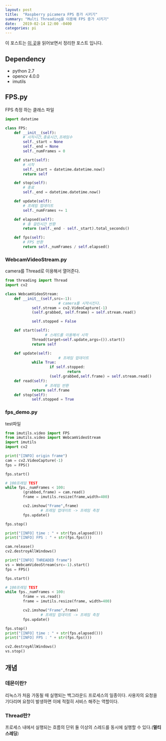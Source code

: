 ```yaml
---
layout: post
title:  "Raspberry picamera FPS 증가 시키기"
summary: "Multi Threading을 이용해 FPS 증가 시키기"
date:   2019-02-14 12:00 -0400
categories: pi
---
```

이 포스트는 [이 곳](https://www.pyimagesearch.com/2015/12/21/increasing-webcam-fps-with-python-and-opencv/)을 읽어보면서 정리한 포스트 입니다.


## Dependency
- python 2.7
- opencv 4.0.0
- imutils

## FPS.py
FPS 측정 하는 클래스 파일

```python
import datetime

class FPS:
	def __init__(self):
		# 시작시간,종료시간,프레임수
		self._start = None
		self._end = None
		self._numFrames = 0

	def start(self):
		# 시작
		self._start = datetime.datetime.now()
		return self

	def stop(self):
		# 종료
		self._end = datetime.datetime.now()

	def update(self):
		# 프레임 업데이트
		self._numFrames += 1

	def elapsed(self):
		# 총 걸린시간 반환
		return (self._end - self._start).total_seconds()

	def fps(self):
		# FPS 반환
		return self._numFrames / self.elapsed()
```

### WebcamVideoStream.py
camera를 Thread로 이용해서 열어준다.

```python
from threading import Thread
import cv2

class WebcamVideoStream:
    def __init__(self,src=-1):
						# camera를 시작시킨다.
            self.stream = cv2.VideoCapture(-1)
            (self.grabbed, self.frame) = self.stream.read()

            self.stopped = False

    def start(self):
			      # 스레드를 이용해서 시작
            Thread(target=self.update,args=()).start()
            return self

    def update(self):
						# 프레임 업데이트
            while True:
                    if self.stopped:
                            return
                    (self.grabbed,self.frame) = self.stream.read()
    def read(self):
			      # 프레임 반환
            return self.frame
    def stop(self):
            self.stopped = True
```

### fps_demo.py
test파일

```python
from imutils.video import FPS
from imutils.video import WebcamVideoStream
import imutils
import cv2

print("[INFO] origin frame")
cam = cv2.VideoCapture(-1)
fps = FPS()

fps.start()

# 100프레임 TEST
while fps._numFrames < 100:
        (grabbed,frame) = cam.read()
        frame = imutils.resize(frame,width=400)

        cv2.imshow("Frame",frame)
				# 프레임 업데이트 -> 프레임 측정
        fps.update()

fps.stop()

print("[INFO] time : " + str(fps.elapsed()))
print("[INFO] FPS : " + str(fps.fps()))

cam.release()
cv2.destroyAllWindows()

print("[INFO] THREADED frame")
vs = WebcamVideoStream(src=-1).start()
fps = FPS()

fps.start()

# 100프레임 TEST
while fps._numFrames < 100:
        frame = vs.read()
        frame = imutils.resize(frame, width=400)

        cv2.imshow("Frame",frame)
				# 프레임 업데이트 -> 프레임 측정
        fps.update()

fps.stop()
print("[INFO] time : " + str(fps.elapsed()))
print("[INFO] FPS : " + str(fps.fps()))

cv2.destroyAllWindows()
vs.stop()

```

## 개념

### 데몬이란?
리눅스가 처음 가동될 때 실행되는 백그라운드 프로세스의 일종이다. 사용자의 요청을 기다리며 요청이 발생하면 이에 적절히 서비스 해주는 역할이다.

### Thread란?
프로세스 내에서 실행되는 흐름의 단위 둘 이상의 스레드를 동시에 실행할 수 있다.(**멀티스레딩**)
